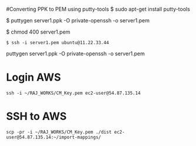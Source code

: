#Converting PPK to PEM using putty-tools
$ sudo apt-get install putty-tools

$ puttygen server1.ppk -O private-openssh -o server1.pem

$ chmod 400 server1.pem
```
$ ssh -i server1.pem ubuntu@11.22.33.44
```


puttygen server1.ppk -O private-openssh -o server1.pem


# Login AWS 
`ssh -i ~/RAJ_WORKS/CM_Key.pem ec2-user@54.87.135.14`

# SSH to AWS 
`scp -pr -i ~/RAJ_WORKS/CM_Key.pem ./dist ec2-user@54.87.135.14:~/import-mappings/`
